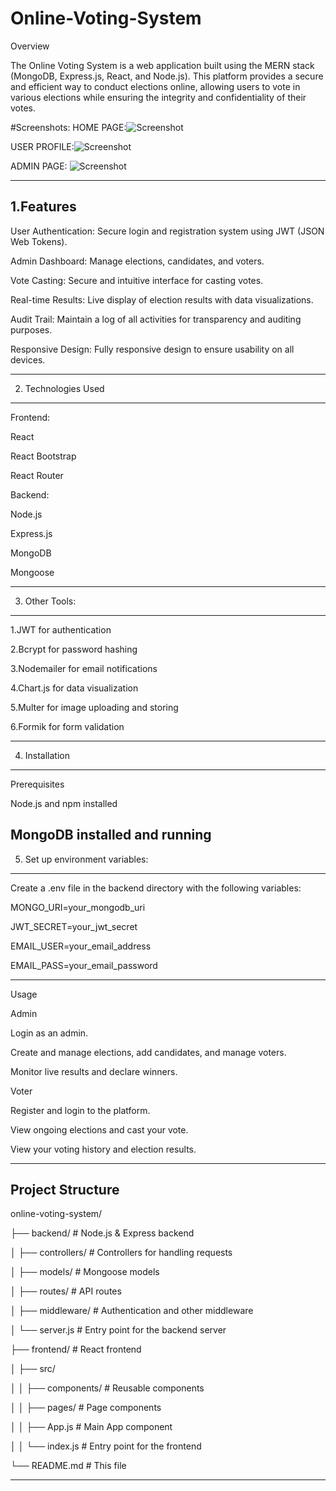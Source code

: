 # Online-Voting-System
Overview

The Online Voting System is a web application built using the MERN stack (MongoDB, Express.js, React, and Node.js). This platform provides a secure and efficient way to conduct elections online, allowing users to vote in various elections while ensuring the integrity and confidentiality of their votes.

#Screenshots:
HOME PAGE:![Screenshot](https://github.com/shekhar-sharma-111/Online-Voting-System/assets/139949866/242d6058-a2ba-425c-9b66-278d51997eaa)

USER PROFILE:![Screenshot](https://github.com/shekhar-sharma-111/Online-Voting-System/assets/139949866/2bfa3863-58ae-464f-9f75-9034c8d12efc)

ADMIN PAGE:
![Screenshot](https://github.com/shekhar-sharma-111/Online-Voting-System/assets/139949866/135fb661-3a4f-4cb6-9128-71f31bd9ac53)


-------------------------------------------------------------------------------------

1.Features
-------------------------------------------------------------------------------------

User Authentication: Secure login and registration system using JWT (JSON Web Tokens).

Admin Dashboard: Manage elections, candidates, and voters.

Vote Casting: Secure and intuitive interface for casting votes.

Real-time Results: Live display of election results with data visualizations.

Audit Trail: Maintain a log of all activities for transparency and auditing purposes.

Responsive Design: Fully responsive design to ensure usability on all devices.

-------------------------------------------------------------------------------------
2. Technologies Used
------------------------------------------------------------------------------------

Frontend:

React

React Bootstrap

React Router


Backend:


Node.js

Express.js

MongoDB

Mongoose

----------------------------------------------------------------------
3. Other Tools:
---------------------------------------------------------------------

1.JWT for authentication

2.Bcrypt for password hashing

3.Nodemailer for email notifications

4.Chart.js for data visualization

5.Multer for image uploading and storing

6.Formik for form validation 

-----------------------------------------------------------------------
4. Installation
----------------------------------------------------------------------
Prerequisites


Node.js and npm installed

MongoDB installed and running
------------------------------------------------------------------------

5. Set up environment variables:
-----------------------------------------------------------------------

Create a .env file in the backend directory with the following variables:


MONGO_URI=your_mongodb_uri

JWT_SECRET=your_jwt_secret

EMAIL_USER=your_email_address

EMAIL_PASS=your_email_password

-------------------------------------------------------------------------
Usage

Admin

Login as an admin.

Create and manage elections, add candidates, and manage voters.

Monitor live results and declare winners.

Voter

Register and login to the platform.

View ongoing elections and cast your vote.

View your voting history and election results.


-------------------------------------------------------------------------
Project Structure
-------------------------------------------------------------------------
online-voting-system/

├── backend/         # Node.js & Express backend 

│   ├── controllers/ # Controllers for handling requests 

│   ├── models/      # Mongoose models 

│   ├── routes/      # API routes

│   ├── middleware/  # Authentication and other middleware 

│   └── server.js    # Entry point for the backend server 

├── frontend/        # React frontend 

│   ├── src/

│   │   ├── components/ # Reusable components 

│   │   ├── pages/      # Page components 

│   │   ├── App.js      # Main App component 

│   │   └── index.js    # Entry point for the frontend 

└── README.md        # This file 

-------------------------------------------------------------------------


